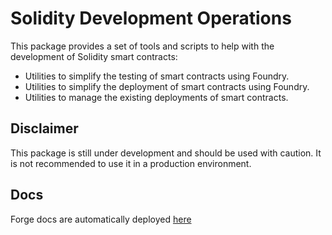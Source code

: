 # Solidity Development Operations

This package provides a set of tools and scripts to help with the development of Solidity smart contracts:

- Utilities to simplify the testing of smart contracts using Foundry.
- Utilities to simplify the deployment of smart contracts using Foundry.
- Utilities to manage the existing deployments of smart contracts.

## Disclaimer

This package is still under development and should be used with caution. It is not recommended to use it in a production environment.

## Docs

Forge docs are automatically deployed [here](https://solidity-devops.vercel.app)
